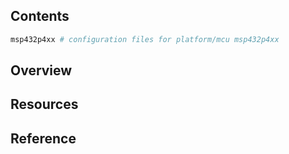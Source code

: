 ## Contents

```sh
msp432p4xx # configuration files for platform/mcu msp432p4xx
```

## Overview

## Resources

## Reference